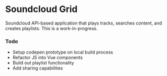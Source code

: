 # Soundcloud Grid

Soundcloud API-based application that plays tracks, searches content, and creates playlists. This is a work-in-progress.

### Todo

* Setup codepen prototype on local build process
* Refactor JS into Vue components
* Build out playlist functionality
* Add sharing capabilities
